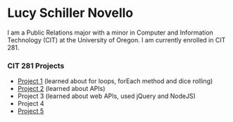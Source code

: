# Lucy Schiller Novello

I am a Public Relations major with a minor in Computer and Information Technology (CIT) at the University of Oregon. I am currently enrolled in CIT 281.

### CIT 281 Projects

- [Project 1](https://lucyschiller.github.io/project-1/) (learned about for loops, forEach method and dice rolling)
- [Project 2](https://lucyschiller.github.io/project-2/) (learned about APIs)
- Project 3 (learned about web APIs, used jQuery and NodeJS)
- Project 4
- [Project 5](https://uo-cit.github.io/project-5-lucyschiller/)
